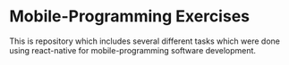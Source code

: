 # Mobile-Programming Exercises

This is repository which includes several different tasks which were done using react-native for mobile-programming software development.
